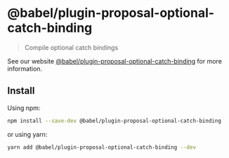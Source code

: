 # @babel/plugin-proposal-optional-catch-binding

> Compile optional catch bindings

See our
website [@babel/plugin-proposal-optional-catch-binding](https://babeljs.io/docs/en/babel-plugin-proposal-optional-catch-binding)
for more information.

## Install

Using npm:

```sh
npm install --save-dev @babel/plugin-proposal-optional-catch-binding
```

or using yarn:

```sh
yarn add @babel/plugin-proposal-optional-catch-binding --dev
```

